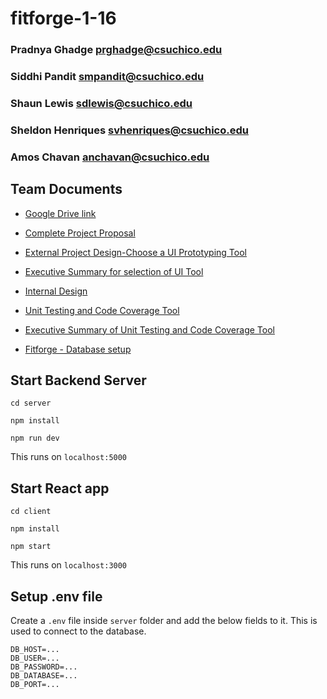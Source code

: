 # fitforge-1-16
### Pradnya Ghadge prghadge@csuchico.edu
### Siddhi Pandit smpandit@csuchico.edu
### Shaun Lewis sdlewis@csuchico.edu
### Sheldon Henriques svhenriques@csuchico.edu
### Amos Chavan anchavan@csuchico.edu

## Team Documents

- [Google Drive link](https://drive.google.com/drive/folders/1rXhtTBnHbtCfCw7hAS1VoHzwNcFNrbLB?usp=sharing)

- [Complete Project Proposal](https://docs.google.com/document/d/1IjBLELYTpea1wDm4hu_xZq9iV70JjgkFEY9f71dJv-I/edit?usp=sharing)

- [External Project Design-Choose a UI Prototyping Tool](https://docs.google.com/document/d/1-tqqcGswChWUN7jN4Sf9DU9MkQUvmI8ZFnk1BbKNblA/edit?usp=sharing)

- [Executive Summary for selection of UI Tool](https://docs.google.com/document/d/1jfRnbgfPCjDpVIwoj8yooWpicg-QvMpBx4PrBtgPKBg/edit?usp=sharing)

- [Internal Design](https://docs.google.com/document/d/1oJ8g2uUMzBxMgMwx9VGQkC12lJvNl5hpaZbQu7qSVJE/edit?usp=sharing)

- [Unit Testing and Code Coverage Tool](https://docs.google.com/document/d/113U6oM9YaBbzO5c1PVBiJ9UVVTmbGOan_VyP0AbqPeA/edit?usp=sharing)

- [Executive Summary of Unit Testing and Code Coverage Tool](https://docs.google.com/document/d/1htD-W2xLhKdq1PixiD-gHDnAJ-LUnG2rbA3g7b6GdX4/edit?usp=sharing)

- [Fitforge - Database setup](https://docs.google.com/document/d/1RX_yGHt6HRFlrrjEQ4bPMTxsbPoNn3E8pXgZh-zPi9g/edit?usp=sharing)


 ## Start Backend Server

``` 
cd server
 ```

``` 
npm install
 ```

``` 
npm run dev
 ```

This runs on `localhost:5000`

  ## Start React app

``` 
cd client
 ```
``` 
npm install
 ```
``` 
npm start
 ```

This runs on `localhost:3000`

## Setup .env file

Create a `.env` file inside `server` folder and add the below fields to it. This is used to connect to the database.

```
DB_HOST=...
DB_USER=...
DB_PASSWORD=...
DB_DATABASE=...
DB_PORT=...
```

